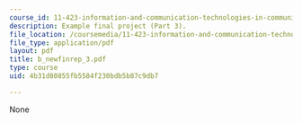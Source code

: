 ```yaml
---
course_id: 11-423-information-and-communication-technologies-in-community-development-spring-2004
description: Example final project (Part 3).
file_location: /coursemedia/11-423-information-and-communication-technologies-in-community-development-spring-2004/4b31d80855fb5584f230bdb5b87c9db7_b_newfinrep_3.pdf
file_type: application/pdf
layout: pdf
title: b_newfinrep_3.pdf
type: course
uid: 4b31d80855fb5584f230bdb5b87c9db7

---
```

None